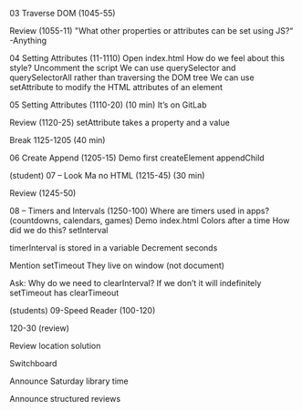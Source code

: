 03 Traverse DOM (1045-55)

Review (1055-11)
"What other properties or attributes can be set using JS?“
-Anything

04 Setting Attributes (11-1110)
Open index.html
How do we feel about this style?
Uncomment the script
We can use querySelector and querySelectorAll rather than traversing the DOM tree
We can use setAttribute to modify the HTML attributes of an element

05 Setting Attributes (1110-20) (10 min)
It’s on GitLab

Review (1120-25)
setAttribute takes a property and a value

Break 1125-1205 (40 min)

06 Create Append (1205-15)
Demo first
createElement
appendChild

(student) 07 – Look Ma no HTML (1215-45) (30 min)

Review (1245-50)

08 – Timers and Intervals (1250-100)
Where are timers used in apps? (countdowns, calendars, games)
Demo index.html
Colors after a time
How did we do this?
setInterval

timerInterval is stored in a variable
Decrement seconds

Mention setTimeout
They live on window (not document)

Ask: Why do we need to clearInterval?
If we don’t it will indefinitely
setTimeout has clearTimeout

(students) 09-Speed Reader (100-120)

120-30 (review)

Review location solution

Switchboard

Announce Saturday library time

Announce structured reviews
